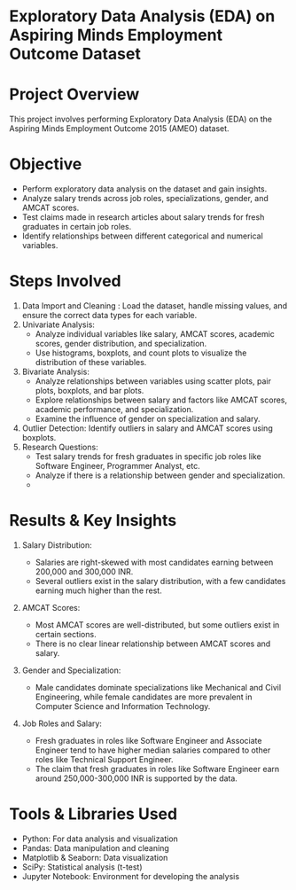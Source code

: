 # Exploratory Data Analysis (EDA) on Aspiring Minds Employment Outcome Dataset

# Project Overview

This project involves performing Exploratory Data Analysis (EDA) on the Aspiring Minds Employment Outcome 2015 (AMEO) dataset.
# Objective
- Perform exploratory data analysis on the dataset and gain insights.
- Analyze salary trends across job roles, specializations, gender, and AMCAT scores.
- Test claims made in research articles about salary trends for fresh graduates in certain job roles.
- Identify relationships between different categorical and numerical variables.
  
# Steps Involved
1. Data Import and Cleaning : Load the dataset, handle missing values, and ensure the correct data types for each variable.
2. Univariate Analysis:
   - Analyze individual variables like salary, AMCAT scores, academic scores, gender distribution, and specialization.
   - Use histograms, boxplots, and count plots to visualize the distribution of these variables.
3. Bivariate Analysis:
   - Analyze relationships between variables using scatter plots, pair plots, boxplots, and bar plots.
   - Explore relationships between salary and factors like AMCAT scores, academic performance, and specialization.
   - Examine the influence of gender on specialization and salary.
4. Outlier Detection: Identify outliers in salary and AMCAT scores using boxplots.
5. Research Questions:
   - Test salary trends for fresh graduates in specific job roles like Software Engineer, Programmer Analyst, etc.
   - Analyze if there is a relationship between gender and specialization.
   - 
# Results & Key Insights

1. Salary Distribution:
   - Salaries are right-skewed with most candidates earning between 200,000 and 300,000 INR.
   - Several outliers exist in the salary distribution, with a few candidates earning much higher than the rest.
   
2. AMCAT Scores:
   - Most AMCAT scores are well-distributed, but some outliers exist in certain sections.
   - There is no clear linear relationship between AMCAT scores and salary.

3. Gender and Specialization:
   - Male candidates dominate specializations like Mechanical and Civil Engineering, while female candidates are more prevalent in Computer Science and Information Technology.

4. Job Roles and Salary:
   - Fresh graduates in roles like Software Engineer and Associate Engineer tend to have higher median salaries compared to other roles like Technical Support Engineer.
   - The claim that fresh graduates in roles like Software Engineer earn around 250,000-300,000 INR is supported by the data.

# Tools & Libraries Used

- Python: For data analysis and visualization
- Pandas: Data manipulation and cleaning
- Matplotlib & Seaborn: Data visualization
- SciPy: Statistical analysis (t-test)
- Jupyter Notebook: Environment for developing the analysis
